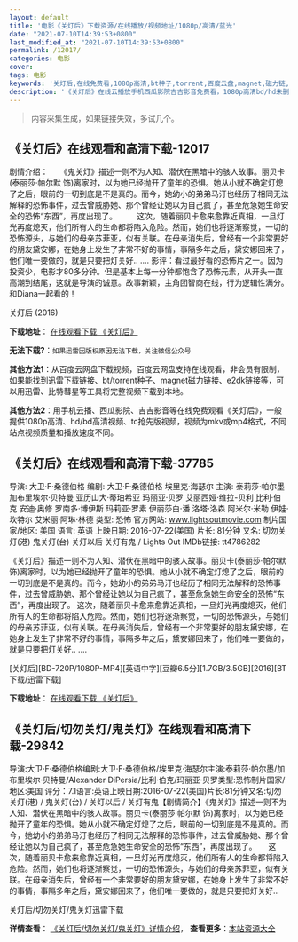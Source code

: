 ```yaml
---
layout: default
title: '电影《关灯后》下载资源/在线播放/视频地址/1080p/高清/蓝光'
date: "2021-07-10T14:39:53+0800"
last_modified_at: "2021-07-10T14:39:53+0800"
permalink: /12017/
categories: 电影
cover:
tags: 电影
keywords: '关灯后,在线免费看,1080p高清,bt种子,torrent,百度云盘,magnet,磁力链,迅雷下载资源'
description: '《关灯后》在线云播放手机西瓜影院吉吉影音免费看，1080p高清bd/hd未删减完整版和tc抢先枪版，mkv/mp4格式，附带bt/torrent种子、magnet/磁力链、百度云盘、网盘资源迅雷下载链接'
---
```


>内容采集生成，如果链接失效，多试几个。


## 《关灯后》在线观看和高清下载-12017

剧情介绍：　　《鬼关灯》描述一则不为人知、潜伏在黑暗中的骇人故事。丽贝卡(泰丽莎·帕尔默 饰)离家时，以为她已经抛开了童年的恐惧。她从小就不确定灯熄了之后，眼前的一切到底是不是真的。而今，她幼小的弟弟马汀也经历了相同无法解释的恐怖事件，过去曾威胁她、那个曾经让她以为自己疯了，甚至危急她生命安全的恐怖“东西”，再度出现了。  　　这次，随着丽贝卡愈来愈靠近真相，一旦灯光再度熄灭，他们所有人的生命都将陷入危险。然而，她们也将逐渐察觉，一切的恐怖源头，与她们的母亲苏菲亚，似有关联。在母亲消失后，曾经有一个非常要好的朋友黛安娜，在她身上发生了非常不好的事情，事隔多年之后，黛安娜回来了，他们唯一要做的，就是只要把灯关好.. .... 影评：看过最好看的恐怖片之一。因为投资少，电影才80多分钟。但是基本上每一分钟都饱含了恐怖元素，从开头一直高潮到结尾，这就是导演的诚意。故事新颖，主角团智商在线，行为逻辑性满分。和Diana一起看的！


关灯后 (2016)

**下载地址**： [在线观看下载 《关灯后》](https://www.btbtdy.me/btdy/dy7298.html) 


**无法下载?**：`如果迅雷因版权原因无法下载，关注微信公众号 `

**其他方法1**：从百度云网盘下载视频，百度云网盘支持在线观看，非会员有限制，如果能找到迅雷下载链接、bt/torrent种子、magnet磁力链接、e2dk链接等，可以用迅雷、比特彗星等工具将完整视频下载到本地。

**其他方法2**：用手机云播、西瓜影院、吉吉影音等在线免费观看《关灯后》，一般提供1080p高清、hd/bd高清视频、tc抢先版视频，视频为mkv或mp4格式，不同站点视频质量和播放速度不同。


## 《关灯后》在线观看和高清下载-37785

导演: 大卫·F·桑德伯格 编剧: 大卫·F·桑德伯格 埃里克·海瑟尔 主演: 泰莉莎·帕尔墨 加布里埃尔·贝特曼 亚历山大·蒂珀希亚 玛丽亚·贝罗 艾丽西娅·维拉-贝利 比利·伯克 安迪·奥修 罗南多·博伊斯 玛莉亚·罗素 伊丽莎白·潘 洛塔·洛森 阿米尔·米勒 伊娃·坎特尔 艾米丽·阿琳·林德 类型: 恐怖 官方网站: www.lightsoutmovie.com 制片国家/地区: 美国 语言: 英语 上映日期: 2016-07-22(美国) 片长: 81分钟 又名: 切勿关灯(港) 鬼关灯(台) 关灯以后 关灯有鬼 / Lights Out IMDb链接: tt4786282

《关灯后》描述一则不为人知、潜伏在黑暗中的骇人故事。丽贝卡(泰丽莎·帕尔默 饰)离家时，以为她已经抛开了童年的恐惧。她从小就不确定灯熄了之后，眼前的一切到底是不是真的。而今，她幼小的弟弟马汀也经历了相同无法解释的恐怖事件，过去曾威胁她、那个曾经让她以为自己疯了，甚至危急她生命安全的恐怖“东西”，再度出现了。 这次，随着丽贝卡愈来愈靠近真相，一旦灯光再度熄灭，他们所有人的生命都将陷入危险。然而，她们也将逐渐察觉，一切的恐怖源头，与她们的母亲苏菲亚，似有关联。在母亲消失后，曾经有一个非常要好的朋友黛安娜，在她身上发生了非常不好的事情，事隔多年之后，黛安娜回来了，他们唯一要做的，就是只要把灯关好.. ….


[关灯后][BD-720P/1080P-MP4][英语中字][豆瓣6.5分][1.7GB/3.5GB][2016][BT下载/迅雷下载]

**下载地址**： [在线观看下载 《关灯后》](https://www.btdx8.com/torrent/lights_out_2016.html) 


## 《关灯后/切勿关灯/鬼关灯》在线观看和高清下载-29842

导演:大卫·F·桑德伯格编剧:大卫·F·桑德伯格/埃里克·海瑟尔主演:泰莉莎·帕尔墨/加布里埃尔·贝特曼/Alexander DiPersia/比利·伯克/玛丽亚·贝罗类型:恐怖制片国家/地区:美国  评分：7.1语言:英语上映日期:2016-07-22(美国)片长:81分钟又名:切勿关灯(港) / 鬼关灯(台) / 关灯以后 / 关灯有鬼【剧情简介】《鬼关灯》描述一则不为人知、潜伏在黑暗中的骇人故事。丽贝卡(泰丽莎·帕尔默 饰)离家时，以为她已经抛开了童年的恐惧。她从小就不确定灯熄了之后，眼前的一切到底是不是真的。而今，她幼小的弟弟马汀也经历了相同无法解释的恐怖事件，过去曾威胁她、那个曾经让她以为自己疯了，甚至危急她生命安全的恐怖“东西”，再度出现了。　　这次，随着丽贝卡愈来愈靠近真相，一旦灯光再度熄灭，他们所有人的生命都将陷入危险。然而，她们也将逐渐察觉，一切的恐怖源头，与她们的母亲苏菲亚，似有关联。在母亲消失后，曾经有一个非常要好的朋友黛安娜，在她身上发生了非常不好的事情，事隔多年之后，黛安娜回来了，他们唯一要做的，就是只要把灯关好..


关灯后/切勿关灯/鬼关灯迅雷下载

**详情查看**： [《关灯后/切勿关灯/鬼关灯》详情介绍](/movie/29842/)， **查看更多**：[本站资源大全](/movie/t/all/)

